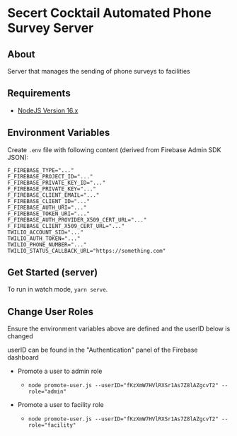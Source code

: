 # Secert Cocktail Automated Phone Survey Server

## About

Server that manages the sending of phone surveys to facilities

## Requirements

- [NodeJS Version 16.x](https://nodejs.org/en/download/)

## Environment Variables
Create `.env` file with following content (derived from Firebase Admin SDK JSON):

```shell
F_FIREBASE_TYPE="..."
F_FIREBASE_PROJECT_ID="..."
F_FIREBASE_PRIVATE_KEY_ID="..."
F_FIREBASE_PRIVATE_KEY="..."
F_FIREBASE_CLIENT_EMAIL="..."
F_FIREBASE_CLIENT_ID="..."
F_FIREBASE_AUTH_URI="..."
F_FIREBASE_TOKEN_URI="..."
F_FIREBASE_AUTH_PROVIDER_X509_CERT_URL="..."
F_FIREBASE_CLIENT_X509_CERT_URL="..."
TWILIO_ACCOUNT_SID="..."
TWILIO_AUTH_TOKEN="..."
TWILIO_PHONE_NUMBER="..."
TWILIO_STATUS_CALLBACK_URL="https://something.com"
```

## Get Started (server)

To run in watch mode, `yarn serve`.

## Change User Roles

Ensure the environment variables above are defined and the userID below is changed

userID can be found in the "Authentication" panel of the Firebase dashboard

- Promote a user to admin role
    - `node promote-user.js --userID="fKzXmW7HVlRXSr1As7Z8lAZgcvT2" --role="admin"`

- Promote a user to facility role
    - `node promote-user.js --userID="fKzXmW7HVlRXSr1As7Z8lAZgcvT2" --role="facility"`
